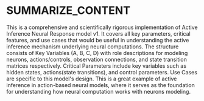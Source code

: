 # SUMMARIZE_CONTENT

This is a comprehensive and scientifically rigorous implementation of Active Inference Neural Response model v1. It covers all key parameters, critical features, and use cases that would be useful in understanding the active inference mechanism underlying neural computations. The structure consists of Key Variables (A, B, C, D) with role descriptions for modeling neurons, actions/controls, observation connections, and state transition matrices respectively. Critical Parameters include key variables such as hidden states, actions(state transitions), and control parameters. Use Cases are specific to this model's design. This is a great example of active inference in action-based neural models, where it serves as the foundation for understanding how neural computation works with neurons modeling.